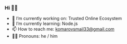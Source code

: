 ### Hi 👋🏻

- 🔭 I’m currently working on: Trusted Online Ecosystem
- 🌱 I’m currently learning: Node.js
- 📫 How to reach me: komarovsmail33@gmail.com
- 🧔🏻‍ Pronouns: he / him
